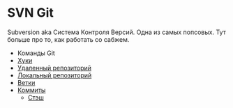 # SVN Git

Subversion aka Система Контроля Версий. Одна из самых попсовых. Тут больше про то, как работать со
сабжем.

* Команды Git
* [Хуки](Hooks/Readme.md)
* [Удаленный репозиторий](RemoteRepo.md)
* [Локальный репозиторий](LocalRepo.md)
* [Ветки](Branches.md)
* [Коммиты](Commits.md)
  * [Стэш](Commits.md#stash)

